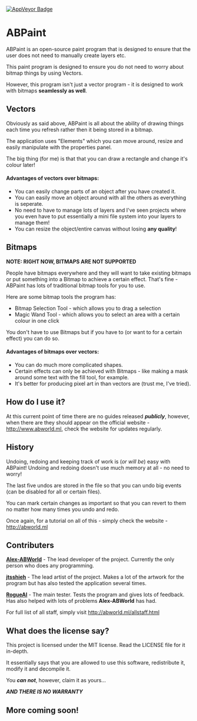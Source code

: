[<img src="https://ci.appveyor.com/api/projects/status/7prcw4k29bkg1cp6?svg=true" style="border: 0;" alt="AppVeyor Badge">](https://ci.appveyor.com/project/Alex-TIMEHACK/abpaint)

# ABPaint
ABPaint is an open-source paint program that is designed to ensure that the user does not need to manually create layers etc.

This paint program is designed to ensure you do not need to worry about bitmap things by using Vectors.

However, this program isn't just a vector program - it is designed to work with bitmaps **seamlessly as well**.

## Vectors

Obviously as said above, ABPaint is all about the ability of drawing things each time you refresh rather then it being stored in a bitmap.

The application uses "Elements" which you can move around, resize and easily manipulate with the properties panel.

The big thing (for me) is that that you can draw a rectangle and change it's colour later!

#### Advantages of vectors over bitmaps:

- You can easily change parts of an object after you have created it.
- You can easily move an object around with all the others as everything is seperate.
- No need to have to manage lots of layers and I've seen projects where you even have to put essentially a mini file system into your layers to manage them!
- You can resize the object/entire canvas without losing **any quality**!

## Bitmaps

**NOTE: RIGHT NOW, BITMAPS ARE NOT SUPPORTED**

People have bitmaps everywhere and they will want to take existing bitmaps or put something into a Bitmap to achieve a certain effect. That's fine - ABPaint has lots of traditional bitmap tools for you to use.

Here are some bitmap tools the program has:
- Bitmap Selection Tool - which allows you to drag a selection
- Magic Wand Tool - which allows you to select an area with a certain colour in one click

You don't have to use Bitmaps but if you have to (or want to for a certain effect) you can do so.

#### Advantages of bitmaps over vectors:

- You can do much more complicated shapes.
- Certain effects can only be achieved with Bitmaps - like making a mask around some text with the fill tool, for example.
- It's better for producing pixel art in than vectors are (trust me, I've tried).

## How do I use it?

At this current point of time there are no guides released ***publicly***, however, when there are they should appear on the official website - http://www.abworld.ml, check the website for updates regularly.

## History

Undoing, redoing and keeping track of work is (*or will be*) easy with ABPaint! Undoing and redoing doesn't use much memory at all - no need to worry!

The last five undos are stored in the file so that you can undo big events (can be disabled for all or certain files).

You can mark certain changes as important so that you can revert to them no matter how many times you undo and redo.

Once again, for a tutorial on all of this - simply check the website - http://abworld.ml
## Contributers

[**Alex-ABWorld**](https://www.github.com/Alex-TIMEHACK) - The lead developer of the project. Currently the only person who does any programming.

[**jtsshieh**](https://www.github.com/jtsshieh) - The lead artist of the project. Makes a lot of the artwork for the program but has also tested the application several times.

[**RogueAI**](https://www.github.com/RogueAI42) - The main tester. Tests the program and gives lots of feedback. Has also helped with lots of problems **Alex-ABWorld** has had.

For full list of all staff, simply visit http://abworld.ml/allstaff.html


## What does the license say?

This project is licensed under the MIT license. Read the LICENSE file for it in-depth. 

It essentially says that you are allowed to use this software, redistribute it, modify it and decompile it.

You ***can not***, however, claim it as yours...

***AND THERE IS NO WARRANTY***

## More coming soon!
